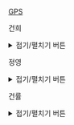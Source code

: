 <a href = 'https://programmers.co.kr/learn/courses/30/lessons/1837'> GPS </a>


건희
<details>
<summary>접기/펼치기 버튼</summary>
	
</details>
    
정영
<details>
<summary>접기/펼치기 버튼</summary>


</details>
    
건률
<details>
<summary>접기/펼치기 버튼</summary>
	
	
``` cpp
	
테스트 1 〉	통과 (41.49ms, 5.75MB)
#include <vector>
#include <iostream>
#include <set>

#define INF 999999

using namespace std;

// 전역 변수를 정의할 경우 함수 내에 초기화 코드를 꼭 작성해주세요.
int solution(int n, int m, vector<vector<int>> edge_list, int k, vector<int> gps_log) {
    int answer = 0;
    vector<vector<int>> dp(k,vector<int>(n + 1,INF));
    vector<set<int>> edgeMap(n+1,set<int>());
    dp[0][gps_log[0]] = 0;
    
    for(int i = 0; i<m; i++){
        if(i<n){
            edgeMap[i+1].insert(i+1);
        }
        edgeMap[edge_list[i][0]].insert(edge_list[i][1]);
        edgeMap[edge_list[i][1]].insert(edge_list[i][0]);
    }
    
    
    
    for(int i = 1; i<k; i++){
        for(int j = 1; j<n+1; j++){
            for(auto it = edgeMap[j].begin(); it != edgeMap[j].end(); it++){
                dp[i][j] = min(dp[i-1][*it],dp[i][j]);
            }
            dp[i][j] += (j == gps_log[i]) ? 0 : 1;
        }
    }
    
    if(dp[k-1][gps_log[k-1]] >= INF) return -1;
    
    return dp[k-1][gps_log[k-1]];
}
	
```
  
</details>

